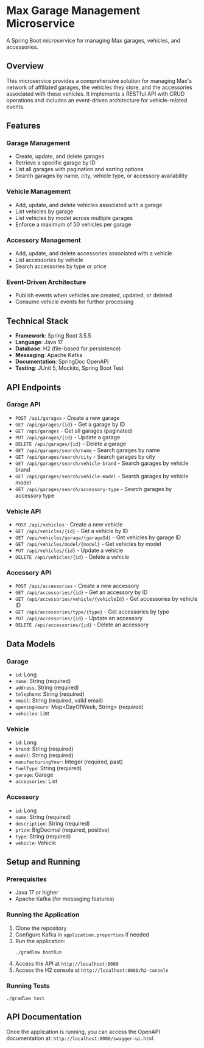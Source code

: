 # Max Garage Management Microservice

A Spring Boot microservice for managing Max garages, vehicles, and accessories.

## Overview

This microservice provides a comprehensive solution for managing Max's network of affiliated garages, the vehicles they store, and the accessories associated with these vehicles. It implements a RESTful API with CRUD operations and includes an event-driven architecture for vehicle-related events.

## Features

### Garage Management
- Create, update, and delete garages
- Retrieve a specific garage by ID
- List all garages with pagination and sorting options
- Search garages by name, city, vehicle type, or accessory availability

### Vehicle Management
- Add, update, and delete vehicles associated with a garage
- List vehicles by garage
- List vehicles by model across multiple garages
- Enforce a maximum of 50 vehicles per garage

### Accessory Management
- Add, update, and delete accessories associated with a vehicle
- List accessories by vehicle
- Search accessories by type or price

### Event-Driven Architecture
- Publish events when vehicles are created, updated, or deleted
- Consume vehicle events for further processing

## Technical Stack

- **Framework**: Spring Boot 3.5.5
- **Language**: Java 17
- **Database**: H2 (file-based for persistence)
- **Messaging**: Apache Kafka
- **Documentation**: SpringDoc OpenAPI
- **Testing**: JUnit 5, Mockito, Spring Boot Test

## API Endpoints

### Garage API
- `POST /api/garages` - Create a new garage
- `GET /api/garages/{id}` - Get a garage by ID
- `GET /api/garages` - Get all garages (paginated)
- `PUT /api/garages/{id}` - Update a garage
- `DELETE /api/garages/{id}` - Delete a garage
- `GET /api/garages/search/name` - Search garages by name
- `GET /api/garages/search/city` - Search garages by city
- `GET /api/garages/search/vehicle-brand` - Search garages by vehicle brand
- `GET /api/garages/search/vehicle-model` - Search garages by vehicle model
- `GET /api/garages/search/accessory-type` - Search garages by accessory type

### Vehicle API
- `POST /api/vehicles` - Create a new vehicle
- `GET /api/vehicles/{id}` - Get a vehicle by ID
- `GET /api/vehicles/garage/{garageId}` - Get vehicles by garage ID
- `GET /api/vehicles/model/{model}` - Get vehicles by model
- `PUT /api/vehicles/{id}` - Update a vehicle
- `DELETE /api/vehicles/{id}` - Delete a vehicle

### Accessory API
- `POST /api/accessories` - Create a new accessory
- `GET /api/accessories/{id}` - Get an accessory by ID
- `GET /api/accessories/vehicle/{vehicleId}` - Get accessories by vehicle ID
- `GET /api/accessories/type/{type}` - Get accessories by type
- `PUT /api/accessories/{id}` - Update an accessory
- `DELETE /api/accessories/{id}` - Delete an accessory

## Data Models

### Garage
- `id`: Long
- `name`: String (required)
- `address`: String (required)
- `telephone`: String (required)
- `email`: String (required, valid email)
- `openingHours`: Map<DayOfWeek, String> (required)
- `vehicles`: List<Vehicle>

### Vehicle
- `id`: Long
- `brand`: String (required)
- `model`: String (required)
- `manufacturingYear`: Integer (required, past)
- `fuelType`: String (required)
- `garage`: Garage
- `accessories`: List<Accessory>

### Accessory
- `id`: Long
- `name`: String (required)
- `description`: String (required)
- `price`: BigDecimal (required, positive)
- `type`: String (required)
- `vehicle`: Vehicle

## Setup and Running

### Prerequisites
- Java 17 or higher
- Apache Kafka (for messaging features)

### Running the Application
1. Clone the repository
2. Configure Kafka in `application.properties` if needed
3. Run the application:
   ```
   ./gradlew bootRun
   ```
4. Access the API at `http://localhost:8080`
5. Access the H2 console at `http://localhost:8080/h2-console`

### Running Tests
```
./gradlew test
```

## API Documentation
Once the application is running, you can access the OpenAPI documentation at:
`http://localhost:8080/swagger-ui.html`